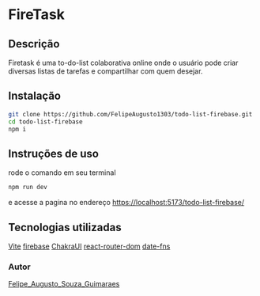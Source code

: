 # FireTask

## Descrição

Firetask é uma to-do-list colaborativa online onde o usuário pode criar diversas listas de tarefas e compartilhar com quem desejar.

## Instalação

```bash
git clone https://github.com/FelipeAugusto1303/todo-list-firebase.git
cd todo-list-firebase
npm i
```

## Instruções de uso

rode o comando em seu terminal

```bash
npm run dev
```

e acesse a pagina no endereço [https://localhost:5173/todo-list-firebase/](https://localhost:5173/todo-list-firebase/)

## Tecnologias utilizadas

[Vite](https://vitejs.dev)
[firebase](https://firebase.google.com/?hl=pt-br)
[ChakraUI](https://chakra-ui.com)
[react-router-dom](https://reactrouter.com/en/main)
[date-fns](https://date-fns.org)

### Autor

[Felipe_Augusto_Souza_Guimaraes](https://www.linkedin.com/in/fasguimaraes/)
